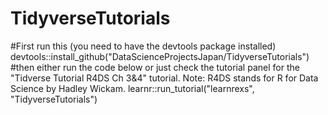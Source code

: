 # TidyverseTutorials
#First run this (you need to have the devtools package installed)
devtools::install_github("DataScienceProjectsJapan/TidyverseTutorials")
#then either run the code below or just check the tutorial panel for the "Tidverse Tutorial R4DS Ch 3&4" tutorial. Note: R4DS stands for R for Data Science by Hadley Wickam.
learnr::run_tutorial("learnrexs", "TidyverseTutorials")
